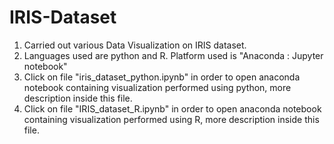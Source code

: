 # IRIS-Dataset
1. Carried out various Data Visualization on IRIS dataset.
2. Languages used are python and R. Platform used is "Anaconda : Jupyter notebook"
3. Click on file "iris_dataset_python.ipynb" in order to open anaconda notebook containing visualization performed using python, more description inside this file.
4. Click on file "IRIS_dataset_R.ipynb" in order to open anaconda notebook containing visualization performed using R, more description inside this file.
